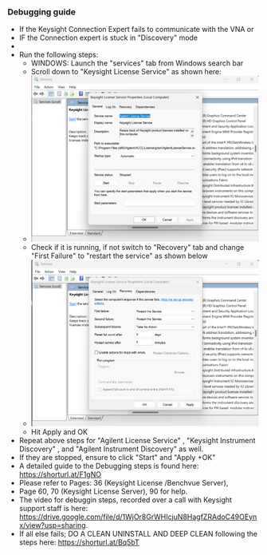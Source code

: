 ### Debugging guide
- If the Keysight Connection Expert fails to communicate with the VNA or
- IF the Connection expert is stuck in "Discovery" mode
- 
- Run the following steps:
    - WINDOWS: Launch the "services" tab from Windows search bar
    - Scroll down to "Keysight License Service" as shown here:
    - ![KKeysight License Service](image.png)
    - Check if it is running, if not switch to "Recovery" tab and change "First Failure" to "restart the service" as shown below
    - ![Recovery](image-2.png)
    - Hit Apply and OK
- Repeat above steps for "Agilent License Service" , "Keysight Instrument Discovery" , and "Agilent Instrument Discovery" as well.
- If they are stopped, ensure to click "Start" and "Apply +OK"
- A detailed guide to the Debugging steps is found here: https://shorturl.at/F1gNO
- Please refer to Pages: 36 (Keysight License /Benchvue Server), 
- Page 60, 70 (Keysight License Server), 90 for help.
- The video for debuggin steps, recorded over a call with Keysight support staff is here: https://drive.google.com/file/d/1WjOr8GrWHIcjuN8HagfZRAdoC49OEynx/view?usp=sharing.
- If all else fails; DO A CLEAN UNINSTALL AND DEEP CLEAN following the steps here: https://shorturl.at/Bq5bT

